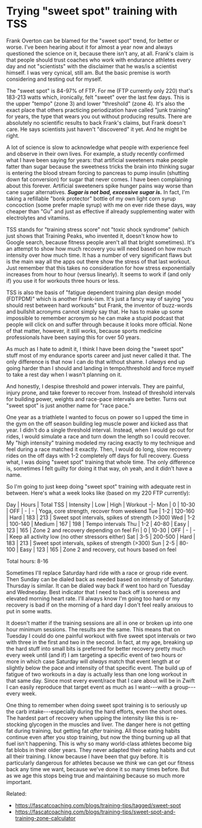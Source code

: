 # Trying "sweet spot" training with TSS

Frank Overton can be blamed for the "sweet spot" trend, for better or worse. I've been hearing about it for almost a year now and always questioned the science on it, because there isn't any, at all. Frank's claim is that people should trust coaches who work with endurance athletes every day and not "scientists" with the disclaimer that he was/is a scientist himself. I was very cynical, still am. But the basic premise is worth considering and testing out for myself.

The "sweet spot" is 84-97% of FTP. For me (FTP currently only 220) that's 183-213 watts which, ironically, felt "sweet" over the last few days. This is the upper "tempo" (zone 3) and lower "threshold" (zone 4). It's also the exact place that others practicing periodization have called "junk training" for years, the type that wears you out without producing results. There are absolutely no scientific results to back Frank's claims, but Frank doesn't care. He says scientists just haven't "discovered" it yet. And he might be right.

A lot of science is slow to acknowledge what people with experience feel and observe in their own lives. For example, a study recently confirmed what I have been saying for years: that artificial sweeteners make people fatter than sugar because the sweetness tricks the brain into thinking sugar is entering the blood stream forcing to pancreas to pump insulin (shutting down fat conversion) for sugar that never comes. I have been complaining about this forever. Artificial sweeteners spike hunger pains way worse than cane sugar alternatives. ***Sugar is not bad, excessive sugar is.*** In fact, I'm taking a refillable "bonk protector" bottle of my own light corn syrup concoction (some prefer maple syrup) with me on ever ride these days, way cheaper than "Gu" and just as effective if already supplementing water with electrolytes and vitamins.

TSS stands for "training stress score" not "toxic shock syndrome" (which just shows that Training Peaks, who invented it, doesn't know how to Google search, because fitness people aren't all that bright sometimes). It's an attempt to show how much recovery you will need based on how much intensity over how much time. It has a number of very significant flaws but is the main way all the apps out there show the stress of that last workout. Just remember that this takes no consideration for how stress exponentially increases from hour to hour (versus linearly). It seems to work if (and only if) you use it for workouts three hours or less.

TSS is also the basis of "fatigue dependent training plan design model (FDTPDM)" which is another Frank-ism. It's just a fancy way of saying "you should rest between hard workouts" but Frank, the inventor of buzz-words and bullshit acronyms cannot simply say that. He has to make up some impossible to remember acronym so he can make a stupid podcast that people will click on and suffer through because it looks more official. None of that matter, however, it still works, because sports medicine professionals have been saying this for over 50 years.

As much as I hate to admit it, I think I have been doing the "sweet spot" stuff most of my endurance sports career and just never called it that. The only difference is that now I can do that without shame. I *always* end up going harder than I should and landing in tempo/threshold and force myself to take a rest day when I wasn't planning on it.

And honestly, I despise threshold and power intervals. They are painful, injury prone, and take forever to recover from. Instead of threshold intervals for building power, weights and race-pace intervals are better. Turns out "sweet spot" is just another name for "race pace."

One year as a triathlete I wanted to focus on power so I upped the time in the gym on the off season building leg muscle power and kicked ass that year. I didn't do a single threshold interval. Instead, when I would go out for rides, I would simulate a race and turn down the length so I could recover. My "high intensity" training modeled my racing exactly to my technique and feel during a race matched it exactly. Then, I would do long, slow recovery rides on the off days with 1-2 completely off days for full recovery. Guess what, I was doing "sweet spot" training that whole time. The only difference is, sometimes I felt guilty for doing it that way, oh yeah, and it didn't have a name.

So I'm going to just keep doing "sweet spot" training with adequate rest in between. Here's what a week looks like (based on my 220 FTP currently):

Day | Hours | Total TSS | Intensity | Low | High | Workout
-|-
Mon | 0   | 10-30   | OFF    | -   |  -  | Yoga, core strength, recover from weekend
Tue | 1-2 | 120-160 | Hard   | 183 | 213 | Sweet spot intervals, spikes of strength (>300)
Wed | 1-2 | 100-140 | Medium | 167 | 198 | Tempo intervals
Thu | 1-2 | 40-80   | Easy   | 123 | 165 | Zone 2 and recovery depending on feel
Fri | 0   | 10-30   | OFF    | -   |  -  | Keep all activity low (no other stressors either)
Sat | 3-5 | 200-500 | Hard   | 183 | 213 | Sweet spot intervals, spikes of strength (>300)
Sun | 2-5 | 80-100  | Easy   | 123 | 165 | Zone 2 and recovery, cut hours based on feel

Total hours: 8-16

Sometimes I'll replace Saturday hard ride with a race or group ride event. Then Sunday can be dialed back as needed based on intensity of Saturday. Thursday is similar. It can be dialed way back if went too hard on Tuesday and Wednesday. Best indicator that I need to back off is soreness and elevated morning heart rate. I'll always know I'm going too hard or my recovery is bad if on the morning of a hard day I don't feel really anxious to put in some watts.

It doesn't matter if the training sessions are all in one or broken up into one hour minimum sessions. The results are the same. This means that on Tuesday I could do one painful workout with five sweet spot intervals or two with three in the first and two in the second. In fact, at my age, breaking up the hard stuff into small bits is preferred for better recovery pretty much every week until (and if) I am targeting a specific event of two hours or more in which case Saturday will *always* match that event length at or slightly below the pace and intensity of that specific event. The build up of fatigue of two workouts in a day is actually less than one long workout in that same day. Since most every event/race that I care about will be in Zwift I can easily reproduce that target event as much as I want---with a group---every week.

One thing to remember when doing sweet spot training is to seriously up the carb intake---especially during the hard efforts, even the short ones. The hardest part of recovery when upping the intensity like this is re-stocking glycogen in the muscles and liver. The danger here is not getting fat during training, but getting fat *after* training. All those eating habits continue even after you stop training, but now the thing burning up all that fuel isn't happening. This is why so many world-class athletes become big fat blobs in their older years. They never adapted their eating habits and cut all their training. I know because I have been that guy before. It is particularly dangerous for athletes because we *think* we can get our fitness back any time we want, because we've done it so many times before. But as we age this stops being true and maintaining because so much more important.

Related:

* <https://fascatcoaching.com/blogs/training-tips/tagged/sweet-spot>
* <https://fascatcoaching.com/blogs/training-tips/sweet-spot-and-training-zone-calculator>
